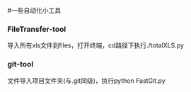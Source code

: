 #一些自动化小工具

### FileTransfer-tool
导入所有xls文件到files，打开终端，cd路径下执行./totalXLS.py

### git-tool
文件导入项目文件夹(与.git同级)，执行python FastGit.py


